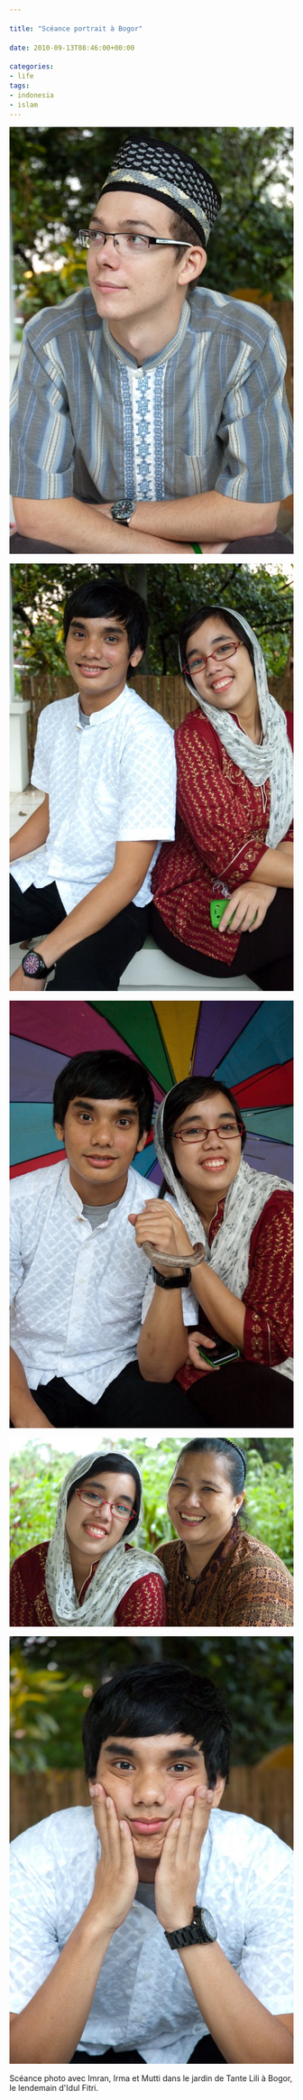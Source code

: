 ```yaml
---

title: "Scéance portrait à Bogor"

date: 2010-09-13T08:46:00+00:00

categories: 
- life
tags:
- indonesia
- islam
---
```

![](media/Scance_portrait_Bogor_tagphoto/20100911-095.jpg)

![](media/Scance_portrait_Bogor_tagphoto/20100911-099.jpg)

![](media/Scance_portrait_Bogor_tagphoto/20100911-110.jpg)

![](media/Scance_portrait_Bogor_tagphoto/20100911-112.jpg)

![](media/Scance_portrait_Bogor_tagphoto/20100911-115.jpg)

Scéance photo avec Imran, Irma et Mutti dans le jardin de Tante Lili à Bogor, le lendemain d'Idul Fitri.
